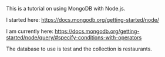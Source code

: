 This is a tutorial on using MongoDB with Node.js.

I started here: https://docs.mongodb.org/getting-started/node/

I am currently here: https://docs.mongodb.org/getting-started/node/query/#specify-conditions-with-operators

The database to use is test and the collection is restaurants.
